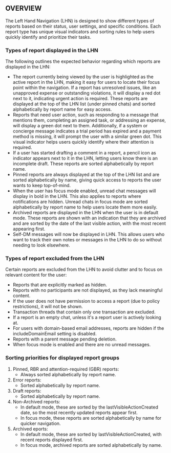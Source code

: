 ## OVERVIEW

The Left Hand Navigation (LHN) is designed to show different types of reports based on their status, user settings, and specific conditions. Each report type has unique visual indicators and sorting rules to help users quickly identify and prioritize their tasks.

### Types of report displayed in the LHN

The following outlines the expected behavior regarding which reports are displayed in the LHN:

- The report currently being viewed by the user is highlighted as the active report in the LHN, making it easy for users to locate their focus point within the navigation.
If a report has unresolved issues, like an unapproved expense or outstanding violations, it will display a red dot next to it, indicating urgent action is required. These reports are displayed at the top of the LHN list (under pinned chats) and sorted alphabetically by report name for easy access.
- Reports that need user action, such as responding to a message that mentions them, completing an assigned task, or addressing an expense, will display a green dot next to them.  Additionally, if a system or concierge message indicates a trial period has expired and a payment method is missing, it will prompt the user with a similar green dot. This visual indicator helps users quickly identify where their attention is required.
- If a user has started drafting a comment in a report, a pencil icon as indicator appears next to it in the LHN, letting users know there is an incomplete draft. These reports are sorted alphabetically by report name.
- Pinned reports are always displayed at the top of the LHN list and are sorted alphabetically by name, giving quick access to reports the user wants to keep top-of-mind.
- When the user has focus mode enabled, unread chat messages will display in bold in the LHN. This also applies to reports where notifications are hidden. Unread chats in focus mode are sorted alphabetically by report name to help users locate them more easily.
- Archived reports are displayed in the LHN when the user is in default mode. These reports are shown with an indication that they are archived and are sorted by the date of the last visible action, with the most recent appearing first.
- Self-DM messages will now be displayed in LHN. This allows users who want to track their own notes or messages in the LHN to do so without needing to look elsewhere.

### Types of report excluded from the LHN

Certain reports are excluded from the LHN to avoid clutter and to focus on relevant content for the user:

- Reports that are explicitly marked as hidden.
- Reports with no participants are not displayed, as they lack meaningful content.
- If the user does not have permission to access a report (due to policy restrictions), it will not be shown.
- Transaction threads that contain only one transaction are excluded.
- If a report is an empty chat, unless it's a report user is actively looking at.
- For users with domain-based email addresses, reports are hidden if the includeDomainEmail setting is disabled.
- Reports with a parent message pending deletion.
- When focus mode is enabled and there are no unread messages.

### Sorting priorities for displayed report groups

1. Pinned, RBR and attention-required (GBR) reports:
    - Always sorted alphabetically by report name.
2.  Error reports:
    - Sorted alphabetically by report name.
3.  Draft reports:
    - Sorted alphabetically by report name.
4. Non-Archived reports:
    - In default mode, these are sorted by the lastVisibleActionCreated date, so the most recently updated reports appear first.
    - In focus mode, these reports are sorted alphabetically by name for quicker navigation.
5. Archived eports:
    - In default mode, these are sorted by lastVisibleActionCreated, with recent reports displayed first.
    - In focus mode, archived reports are sorted alphabetically by name.
